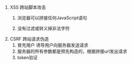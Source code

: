 1. XSS 跨站脚本攻击
   1. 浏览器可以拼接任何JavaScript语句 

   2. 没有过滤或转义掉非法字符
2. CSRF 跨站请求伪造
   1. 冒充用户 诱导用户向服务器发送请求
   2. 服务器的所有参数都是预先构造的，根据拼接url发出请求
   3. token验证



